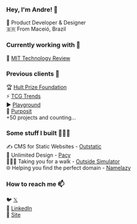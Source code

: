 ### Hey, I'm Andre! 👋

🤖 Product Developer & Designer <br>
🇧🇷 From Maceió, Brazil

### Currently working with 🤝

📡  [MIT Technology Review](https://technologyreview.com/) <br>

### Previous clients 🛬

🏆 [Hult Prize Foundation](https://www.hultprize.org/) <br>
⚡️ [TCG Trends](https://tcgtrends.com/) <br>
▶️ [Playground](https://playgroundapp.com/) <br>
🎁 [Purposit](https://www.purposit.com/) <br>
+50 projects and counting...

### Some stuff I built 👨🏻‍💻

✍️ CMS for Static Websites - [Outstatic](https://outstatic.com) <br>
🎨 Unlimited Design - [Pacy](https://pacy.co/) <br>
🚶🏻‍♀️ Taking you for a walk - [Outside Simulator](https://outsidesimulator.com/) <br>
🌐 Helping you find the perfect domain - [Namelazy](https://namelazy.com)

### How to reach me 📫

🐦 [𝕏](https://x.com/andrevitorio) <br>
💼 [LinkedIn](https://www.linkedin.com/in/andrevitorio) <br>
🚀 [Site](https://andrevitorio.com) <br>

